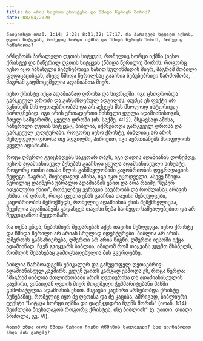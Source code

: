 ```yaml
---
title: რა არის საერთო ქრისტესა და წმიდა წერილს შორის?
date: 08/04/2020
---
```


`წაიკითხეთ იოან. 1:14; 2:22; 8:31,32; 17:17. რა პარალელს ხედავთ იესოს, ღვთის სიტყვას, რომელიც ხორცი იქმნა და წმიდა წერილს შორის, რომელიც ჩაწერილია?`

არსებობს პარალელი ღვთის სიტყვას, რომელიც ხორცი იქმნა (იესო ქრისტე) და ჩაწერილ ღვთის სიტყვას (წმიდა წერილი) შორის. როგორც იესო იყო ჩასახული ზებუნებრივი სახით სულიწმიდის მიერ, მაგრამ შობილი დედაკაცისგან, ასევე წმიდა წერილსაც გააჩნია ზებუნებრივი წარმოშობა, მაგრამ გადმოცემულია ადამიანთა მიერ.

იესო ქრისტე იქცა ადამიანად დროსა და სივრცეში. იგი ცხოვრობდა გარკვეულ დროში და განსაზღვრულ ადგილას. თუმცა ეს ფაქტი არ აკნინებს მის ღვთაებრიობას და არ აქცევს მას მხოლოდ ისტორიულ პიროვნებად. იგი არის ერთადერთი მხსნელი ყველა ადამიანისთვის, მთელ სამყაროში, ყველა დროში (იხ. საქმე. 4:12). მსგავსად ამისა, ჩაწერილი ღვთის სიტყვაც, ბიბლია, იქმნებოდა გარკვეულ დროსა და გარკვეულ კულტურაში. როგორც იესო ქრისტე, ბიბლიაც არ არის შეზღუდული დროსა თუ ადგილში, პირიქით, იგი აერთიანებს მსოფლიოს ყველა ადამიანს.

როცა ღმერთი გვიცხადებს საკუთარ თავს, იგი დადის ადამიანის დონემდე. იესოს ადამიანისეულ ბუნებას გააჩნდა ყველა ადამიანისეული სისუსტე, როგორც ოთხი ათასი წლის განმავლობაში კაცობრიობის დეგრადაციის შედეგი. მაგრამ, მიუხედავად ამისა, იგი იყო უცოდველი. ასევე წმიდა წერილიც დაიწერა უბრალო ადამიანის ენით და არა რაიმე "სუპერ იდეალური ენით", რომელზეც ვერავინ საუბრობს და რომლისაც არავის ესმის. იმ დროს, როცა ყველა ენას გააჩნია თავისი შეზღუდვები, კაცობრიობის შემოქმედს, რომელიც ადამიანის ენის შემქმნელიცაა, შეუძლია ადამიანებს გადასცეს თავისი ნება საიმედო საშუალებებით და არ შეგვიყვანოს შეცდომაში.

რა თქმა უნდა, ნებისმიერ შედარებას აქვს თავისი შეზღუდვა. იესო ქრისტე და წმიდა წერილი არ არიან სრულად იდენტურები. ბიბლია არ არის ღმერთის განსახიერება, ღმერთი არ არის წიგნი. ღმერთი იესოში იქცა ადამიანად. ჩვენ გვიყვარს ბიბლია, იმიტომ რომ თაყვანს ვცემთ მხსნელს, რომლის შესახებაც გამოცხადებულია მის გვერდებზე.

ბიბლია წარმოადგენს უნიკალურ და განუყოფელ ღვთაებრივ-ადამიანისეულ კავშირს. ელენ უაითს კარგად ესმოდა ეს, როცა წერდა: "მაგრამ ბიბლია მთლიანობაში არის ღვთიურისა და ადამიანისეულის კავშირი, ვინაიდან ღვთის მიერ მოცემული ჭეშმარიტებანი მასში გამოხატულია ადამიანის ენით. მსგავსი კავშირი არსებობდა ქრისტე ბუნებაშიც, რომელიც იყო ძე ღვთისა და ძე კაცისა. ამრიგად, ბიბლიური ტექსტი "სიტყვა ხორცი იქმნა და დაემკვიდრა ჩვენს შორის" (იოან. 1:14) შეიძლება მიესადაგოს როგორც ქრისტეს, ისე ბიბლიას" (ე. უაითი. დიადი ბრძოლა, გვ. VI).

`რატომ უნდა იყოს წმიდა წერილი ჩვენი რწმენის საფუძველი? სად ვიქნებოდით ახლა მის გარეშე?`